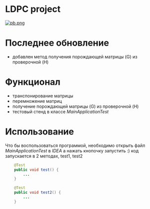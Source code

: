 # LDPC project

[![pb.png](https://bitbucket.org/repo/7EgkgLG/images/3909742634-pb.png)](http://ag-solutions.ru/)

# Последнее обновление

  - добавлен метод получения порождающей матрицы (G) из проверочной (H)

# Функционал

  - транспонирование матрицы
  - перемножение матриц
  - получение порождающей матрицы (G) из проверочной (H)
  - тестовый стенд в классе *MainApplicationTest*

# Использование

Что бы воспользоваться программой, необходимо открыть файл *MainApplicationTest* в *IDEA* а нажать кнопочку запустить :) код запускается в 2 методах, test1, test2
```java
    @Test
    public void test() {
        ...
    }

    @Test
    public void test2() {
        ...
    }
```
